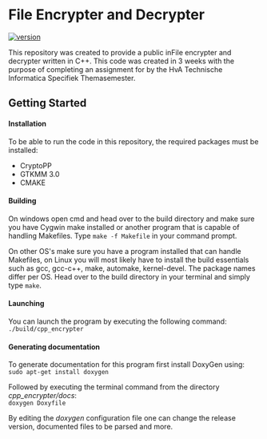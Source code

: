 # File Encrypter and Decrypter

[![version](https://img.shields.io/badge/version-v1.0.0-brightgreen)]()

This repository was created to provide a public inFile encrypter and decrypter written
in C++. This code was created in 3 weeks with the purpose of completing an assignment for
by the HvA Technische Informatica Specifiek Themasemester.

## Getting Started

#### Installation

To be able to run the code in this repository, the required packages must be installed:   

* CryptoPP   
* GTKMM 3.0
* CMAKE

#### Building

On windows open cmd and head over to the build directory and make sure you have Cygwin make installed or another
program that is capable of handling Makefiles. Type `make -f Makefile` in your command prompt.

On other OS's make sure you have a program installed that can handle Makefiles, on Linux
you will most likely have to install the build essentials such as 
gcc, gcc-c++, make, automake, kernel-devel. The package names differ per OS. Head over to the build
directory in your terminal and simply type `make`.

#### Launching

You can launch the program by executing the following command:   
`./build/cpp_encrypter`



#### Generating documentation
To generate documentation for this program first install DoxyGen using:   
`sudo apt-get install doxygen`

Followed by executing the terminal command from the directory *cpp_encrypter/docs*:   
`doxygen Doxyfile`

By editing the *doxygen* configuration file one can change the release version, documented files to be parsed and more.


